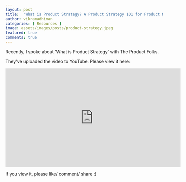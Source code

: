 ```yaml
---
layout: post
title:  "What is Product Strategy? A Product Strategy 101 for Product Managers"
author: vikramadhiman
categories: [ Resources ]
image: assets/images/posts/product-strategy.jpeg
featured: true
comments: true
---
```


Recently, I spoke about 'What is Product Strategy' with The Product Folks.

They've uploaded the video to YouTube. Please view it here:

<iframe width="560" height="315" src="https://www.youtube.com/embed/86HwWpniRUg" frameborder="0" allow="accelerometer; autoplay; encrypted-media; gyroscope; picture-in-picture" allowfullscreen></iframe>

If you view it, please like/ comment/ share :)
